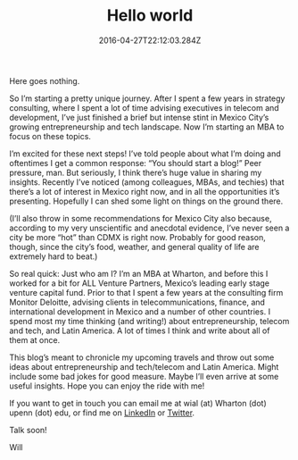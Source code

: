 ﻿---
title: "1. Hello world"
date: "2016-04-27T22:12:03.284Z"
layout: post
path: "/1-hello-world/"
categories:
  - Mexico
  - Startups
  - Tech
description: "Here goes nothing."
---
<p>Here goes nothing.</p>
<p>So I’m starting a pretty unique journey. After I spent a few years in strategy consulting, where I spent a lot of time advising executives in telecom and development, I’ve just finished a brief but intense stint in Mexico City’s growing entrepreneurship and tech landscape. Now I’m starting an MBA to focus on these topics.</p>
<p>I’m excited for these next steps! I’ve told people about what I’m doing and oftentimes I get a common response: “You should start a blog!” Peer pressure, man.
But seriously, I think there’s huge value in sharing my insights. Recently I’ve noticed (among colleagues, MBAs, and techies) that there’s a lot of interest in Mexico right now, and in all the opportunities it’s presenting. Hopefully I can shed some light on things on the ground there.</p>
<p>(I’ll also throw in some recommendations for Mexico City also because, according to my very unscientific and anecdotal evidence, I’ve never seen a city be more “hot” than CDMX is right now. Probably for good reason, though, since the city’s food, weather, and general quality of life are extremely hard to beat.)</p>
<p>So real quick: Just who am I? I’m an MBA at Wharton, and before this I worked for a bit for ALL Venture Partners, Mexico’s leading early stage venture capital fund. Prior to that I spent a few years at the consulting firm Monitor Deloitte, advising clients in telecommunications, finance, and international development in Mexico and a number of other countries. I spend most my time thinking (and writing!) about entrepreneurship, telecom and tech, and Latin America. A lot of times I think and write about all of them at once.</p>
<p>This blog’s meant to chronicle my upcoming travels and throw out some ideas about entrepreneurship and tech/telecom and Latin America. Might include some bad jokes for good measure. Maybe I’ll even arrive at some useful insights. Hope you can enjoy the ride with me!</p>
<p>If you want to get in touch you can email me at wial (at) Wharton (dot) upenn (dot) edu, or find me on <a href="https://www.linkedin.com/in/will-saborio-77b7b429/">LinkedIn</a> or <a href="https://twitter.com/willsab">Twitter</a>.</p>
<p>Talk soon!</p>
<p>Will</p>